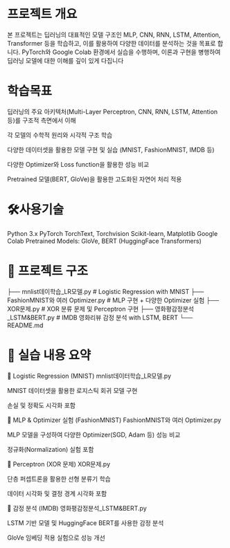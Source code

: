 # 프로젝트 개요
본 프로젝트는 딥러닝의 대표적인 모델 구조인 MLP, CNN, RNN, LSTM, Attention, Transformer 등을 학습하고, 이를 활용하여 다양한 데이터를 분석하는 것을 목표로 합니다. PyTorch와 Google Colab 환경에서 실습을 수행하며, 이론과 구현을 병행하여 딥러닝 모델에 대한 이해를 깊이 있게 다집니다

# 학습목표
딥러닝의 주요 아키텍처(Multi-Layer Perceptron, CNN, RNN, LSTM, Attention 등)를 구조적 측면에서 이해

각 모델의 수학적 원리와 시각적 구조 학습

다양한 데이터셋을 활용한 모델 구현 및 실습 (MNIST, FashionMNIST, IMDB 등)

다양한 Optimizer와 Loss function을 활용한 성능 비교

Pretrained 모델(BERT, GloVe)을 활용한 고도화된 자연어 처리 적용

# 🛠️사용기술
Python 3.x
PyTorch
TorchText, Torchvision
Scikit-learn, Matplotlib
Google Colab
Pretrained Models: GloVe, BERT (HuggingFace Transformers)

# 📁 프로젝트 구조
├── mnlist데이학습_LR모델.py               # Logistic Regression with MNIST
├── FashionMNIST와 여러 Optimizer.py      # MLP 구현 + 다양한 Optimizer 실험
├── XOR문제.py                           # XOR 분류 문제 및 Perceptron 구현
├── 영화평감정분석_LSTM&BERT.py          # IMDB 영화리뷰 감정 분석 with LSTM, BERT
└── README.md

# 🧪 실습 내용 요약
🔹 Logistic Regression (MNIST)
mnlist데이터학습_LR모델.py

MNIST 데이터셋을 활용한 로지스틱 회귀 모델 구현

손실 및 정확도 시각화 포함

🔹 MLP & Optimizer 실험 (FashionMNIST)
FashionMNIST와 여러 Optimizer.py

MLP 모델을 구성하여 다양한 Optimizer(SGD, Adam 등) 성능 비교

정규화(Normalization) 실험 포함

🔹 Perceptron (XOR 문제)
XOR문제.py

단층 퍼셉트론을 활용한 선형 분류기 학습

데이터 시각화 및 결정 경계 시각화 포함

🔹 감정 분석 (IMDB)
영화평감정분석_LSTM&BERT.py

LSTM 기반 모델 및 HuggingFace BERT를 사용한 감정 분석

GloVe 임베딩 적용 실험으로 성능 개선
